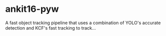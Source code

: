 # ankit16-pyw
A fast object tracking pipeline that uses a combination of YOLO's accurate detection and KCF's fast tracking to track…
